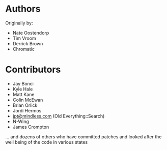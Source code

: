 # Authors

Originally by:
* Nate Oostendorp
* Tim Vroom
* Derrick Brown
* Chromatic

# Contributors

* Jay Bonci
* Kyle Hale
* Matt Kane
* Colin McEwan
* Brian Orlick
* Jordi Hermos
* jpt@mindless.com (Old Everything::Search)
* N-Wing
* James Crompton

... and dozens of others who have committed patches and looked after the well being of the code in various states
